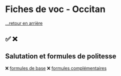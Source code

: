 # Fiches de voc - Occitan

[...retour en arrière](../../README.md)

:white_check_mark: :x:
---

## Salutation et formules de politesse

:x: [formules de base](./fiches/1/1.md)
:x: [formules complémentaires](./fiches/1/2.md)



